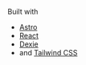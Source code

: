 Built with
* [Astro](https://astro.build/)
* [React](https://react.dev/)
* [Dexie](https://dexie.org/)
* and [Tailwind CSS](https://tailwindcss.com/)